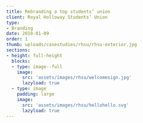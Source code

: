 ```yaml
---
title: Rebranding a top students’ union
client: Royal Holloway Students’ Union
type:
- Branding
date: 2018-01-09
order: 1
thumb: uploads/casestudies/rhsu/rhsu-exterior.jpg
sections:
- height: full-height
  blocks:
  - type: image--full
    image:
      src: 'assets/images/rhsu/welcomesign.jpg'
      lazyload: true
  - type: image
    padding: large
    image:
      src: 'assets/images/rhsu/hellohello.svg'
      lazyload: true
---
```


